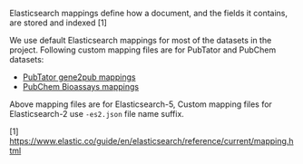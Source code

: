 
Elasticsearch mappings define  how a document, and the fields it contains,
are stored and indexed [1]

We use default Elasticsearch mappings for most of the datasets in the project.
Following custom mapping files are for PubTator and PubChem datasets:
* [PubTator gene2pub mappings](pubtator.json)
* [PubChem Bioassays mappings](pubchem-bioassays.json)

Above mapping files are for Elasticsearch-5,
Custom mapping files for Elasticsearch-2 use `-es2.json` file name suffix.


[1] https://www.elastic.co/guide/en/elasticsearch/reference/current/mapping.html

